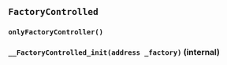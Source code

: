 ## `FactoryControlled`

### `onlyFactoryController()`

### `__FactoryControlled_init(address _factory)` (internal)
